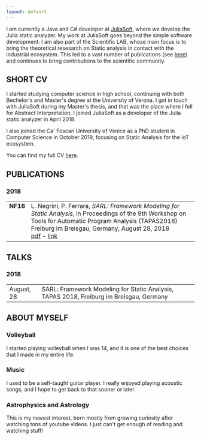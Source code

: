```yaml
---
layout: default
---
```


I am currently a Java and C# developer at [JuliaSoft](https://juliasoft.com/), where we develop the Julia static analyzer. 
My work at JuliaSoft goes beyond the simple software development: I am also part of the Scientific LAB, whose main focus is to bring the theoretical 
resesarch on Static analysis in contact with the industrial ecosystem. This led to a vast number of publications (see [here](https://juliasoft.com/resources/publications/))
and continues to bring contributions to the scientific community.

## <a name="cv"></a>SHORT CV

I started studying computer science in high school, continuing with both Bechelor's and Master's degree at the University of Verona. I got in touch with JuliaSoft during my Master's thesis, and that was the place where I fell for Abstract Interpretation. 
I joined JuliaSoft as a developer of the Julia static analyzer in April 2018. 

I also joined the Ca' Foscari University of Venice as a PhD student in Computer Science in October 2019, focusing on Static Analysis for the IoT ecosystem.

You can find my full CV [here](cv.pdf).

## <a name="publications"></a>PUBLICATIONS

### 2018

<table>
  <tr>
    <td valign="top"><b>NF18</b></td>
    <td>L. Negrini, P. Ferrara, <i>SARL: Framework Modeling for Static Analysis</i>, in Proceedings of the 9th Workshop on Tools for Automatic Program Analysis (TAPAS2018)<br>Freiburg im Breisgau, Germany, August 28, 2018<br><a href="papers/TAPAS18.pdf">pdf</a> - <a href="https://staticanalysis.org/tapas2018/abstracts/TAPAS_2018_Negrini_Ferrara.pdf">link</a></td>
  </tr>
</table>

## <a name="talks"></a>TALKS

### 2018

<table>
  <tr>
    <td>August, 28</td>
    <td>SARL: Framework Modeling for Static Analysis, TAPAS 2018, Freiburg im Breisgau, Germany</td>
  </tr>
</table>


## <a name="myself"></a>ABOUT MYSELF

### Volleyball

I started playing volleyball when I was 14, and it is one of the best choices that I made in my entire life. 

### Music

I used to be a self-taught guitar player. I really enjoyed playing acoustic songs, and I hope to get back to that sooner or later.

### Astrophysics and Astrology

This is my newest interest, born mostly from growing curiosity after watching tons of youtube videos. I just can't get enough of reading and watching stuff!